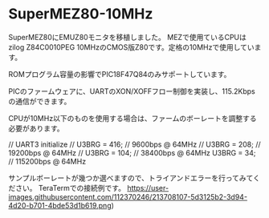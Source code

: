 # SuperMEZ80-10MHz

SuperMEZ80にEMUZ80モニタを移植しました。
MEZで使用ているCPUはzilog Z84C0010PEG 10MHzのCMOS版Z80です。定格の10MHzで使用しています。

ROMプログラム容量の影響でPIC18F47Q84のみサポートしています。

PICのファームウェアに、UARTのXON/XOFFフロー制御を実装し、115.2Kbpsの通信ができます。

CPUが10MHz以下のものを使用する場合は、ファームのボーレートを調整する必要があります。

// UART3 initialize
//	U3BRG = 416;	// 9600bps @ 64MHz
//	U3BRG = 208;	// 19200bps @ 64MHz
//	U3BRG = 104;	// 38400bps @ 64MHz
U3BRG = 34;		// 115200bps @ 64MHz

サンプルボーレートが幾つか選べますので、トライアンドエラーを行ってみてください。
TeraTermでの接続例です。
https://user-images.githubusercontent.com/112370246/213708107-5d3125b2-3d94-4d20-b701-4bde53d1b619.png)
